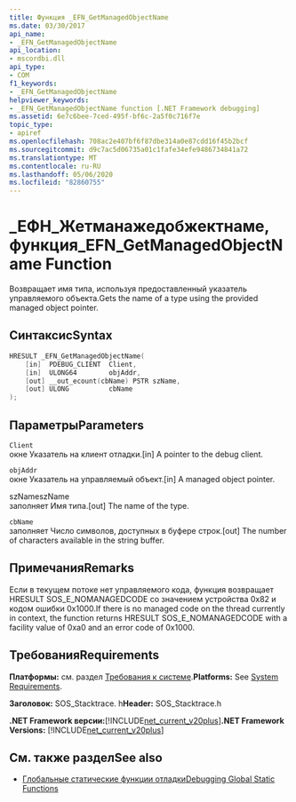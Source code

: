 ```yaml
---
title: Функция _EFN_GetManagedObjectName
ms.date: 03/30/2017
api_name:
- _EFN_GetManagedObjectName
api_location:
- mscordbi.dll
api_type:
- COM
f1_keywords:
- _EFN_GetManagedObjectName
helpviewer_keywords:
- _EFN_GetManagedObjectName function [.NET Framework debugging]
ms.assetid: 6e7c6bee-7ced-495f-bf6c-2a5f0c716f7e
topic_type:
- apiref
ms.openlocfilehash: 708ac2e407bf6f87dbe314a0e87cdd16f45b2bcf
ms.sourcegitcommit: d9c7ac5d06735a01c1fafe34efe9486734841a72
ms.translationtype: MT
ms.contentlocale: ru-RU
ms.lasthandoff: 05/06/2020
ms.locfileid: "82860755"
---
```

# <a name="_efn_getmanagedobjectname-function"></a><span data-ttu-id="46a3d-102">\_ЕФН\_Жетманажедобжектнаме, функция</span><span class="sxs-lookup"><span data-stu-id="46a3d-102">\_EFN\_GetManagedObjectName Function</span></span>
<span data-ttu-id="46a3d-103">Возвращает имя типа, используя предоставленный указатель управляемого объекта.</span><span class="sxs-lookup"><span data-stu-id="46a3d-103">Gets the name of a type using the provided managed object pointer.</span></span>  
  
## <a name="syntax"></a><span data-ttu-id="46a3d-104">Синтаксис</span><span class="sxs-lookup"><span data-stu-id="46a3d-104">Syntax</span></span>  
  
```cpp  
HRESULT _EFN_GetManagedObjectName(  
    [in]  PDEBUG_CLIENT  Client,  
    [in]  ULONG64        objAddr,  
    [out] __out_ecount(cbName) PSTR szName,  
    [out] ULONG          cbName  
);  
```  
  
## <a name="parameters"></a><span data-ttu-id="46a3d-105">Параметры</span><span class="sxs-lookup"><span data-stu-id="46a3d-105">Parameters</span></span>  
 `Client`  
 <span data-ttu-id="46a3d-106">окне Указатель на клиент отладки.</span><span class="sxs-lookup"><span data-stu-id="46a3d-106">[in] A pointer to the debug client.</span></span>  
  
 `objAddr`  
 <span data-ttu-id="46a3d-107">окне Указатель на управляемый объект.</span><span class="sxs-lookup"><span data-stu-id="46a3d-107">[in] A managed object pointer.</span></span>  
  
 <span data-ttu-id="46a3d-108">szName</span><span class="sxs-lookup"><span data-stu-id="46a3d-108">szName</span></span>  
 <span data-ttu-id="46a3d-109">заполняет Имя типа.</span><span class="sxs-lookup"><span data-stu-id="46a3d-109">[out] The name of the type.</span></span>  
  
 `cbName`  
 <span data-ttu-id="46a3d-110">заполняет Число символов, доступных в буфере строк.</span><span class="sxs-lookup"><span data-stu-id="46a3d-110">[out] The number of characters available in the string buffer.</span></span>  
  
## <a name="remarks"></a><span data-ttu-id="46a3d-111">Примечания</span><span class="sxs-lookup"><span data-stu-id="46a3d-111">Remarks</span></span>  
 <span data-ttu-id="46a3d-112">Если в текущем потоке нет управляемого кода, функция возвращает HRESULT SOS_E_NOMANAGEDCODE со значением устройства 0x82 и кодом ошибки 0x1000.</span><span class="sxs-lookup"><span data-stu-id="46a3d-112">If there is no managed code on the thread currently in context, the function returns HRESULT SOS_E_NOMANAGEDCODE with a facility value of 0xa0 and an error code of 0x1000.</span></span>  
  
## <a name="requirements"></a><span data-ttu-id="46a3d-113">Требования</span><span class="sxs-lookup"><span data-stu-id="46a3d-113">Requirements</span></span>  
 <span data-ttu-id="46a3d-114">**Платформы:** см. раздел [Требования к системе](../../get-started/system-requirements.md).</span><span class="sxs-lookup"><span data-stu-id="46a3d-114">**Platforms:** See [System Requirements](../../get-started/system-requirements.md).</span></span>  
  
 <span data-ttu-id="46a3d-115">**Заголовок:** SOS_Stacktrace. h</span><span class="sxs-lookup"><span data-stu-id="46a3d-115">**Header:** SOS_Stacktrace.h</span></span>  
  
 <span data-ttu-id="46a3d-116">**.NET Framework версии:**[!INCLUDE[net_current_v20plus](../../../../includes/net-current-v20plus-md.md)]</span><span class="sxs-lookup"><span data-stu-id="46a3d-116">**.NET Framework Versions:** [!INCLUDE[net_current_v20plus](../../../../includes/net-current-v20plus-md.md)]</span></span>  
  
## <a name="see-also"></a><span data-ttu-id="46a3d-117">См. также раздел</span><span class="sxs-lookup"><span data-stu-id="46a3d-117">See also</span></span>

- [<span data-ttu-id="46a3d-118">Глобальные статические функции отладки</span><span class="sxs-lookup"><span data-stu-id="46a3d-118">Debugging Global Static Functions</span></span>](debugging-global-static-functions.md)
